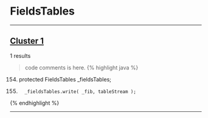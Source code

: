 # FieldsTables

***

## [Cluster 1](./1)
1 results
> code comments is here.
{% highlight java %}
154. protected FieldsTables _fieldsTables;
774.       _fieldsTables.write( _fib, tableStream );
{% endhighlight %}

***

